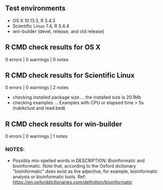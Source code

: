 ## Test environments
* OS X 10.13.3, R 3.4.3
* Scientific Linux 7.4, R 3.4.4
* win-builder (devel, release, and old release)

## R CMD check results for OS X 

0 errors | 0 warnings | 0 notes

## R CMD check results for Scientific Linux

0 errors | 0 warnings | 2 notes

* checking installed package size ... the installed size is 20.1Mb
* checking examples ... Examples with CPU or elapsed time > 5s (rubikclust and read.bed)

## R CMD check results for win-builder

0 errors | 0 warnings | 1 notes

### NOTES:
* Possibly mis-spelled words in DESCRIPTION: Bioinformatic and bioinformatic. 
Note that, according to the Oxford dictionary "bioinformatic" does exist as the adjective, for 
example, bioinformatic analysis or bioinformatic tools. Ref: https://en.oxforddictionaries.com/definition/bioinformatic
